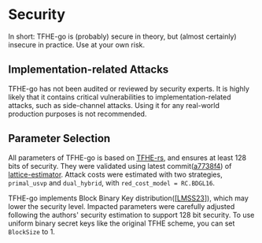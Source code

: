 # Security
In short: TFHE-go is (probably) secure in theory, but (almost certainly) insecure in practice. Use at your own risk.

## Implementation-related Attacks
TFHE-go has not been audited or reviewed by security experts. It is highly likely that it contains critical vulnerabilities to implementation-related attacks, such as side-channel attacks. Using it for any real-world production purposes is not recommended.

## Parameter Selection
All parameters of TFHE-go is based on [TFHE-rs](https://github.com/zama-ai/tfhe-rs), and ensures at least 128 bits of security. They were validated using latest commit([a7738f4](https://github.com/malb/lattice-estimator/tree/a7738f4cf9d985bf7d7e063320d8e0763daf6ac8)) of [lattice-estimator](https://github.com/malb/lattice-estimator). Attack costs were estimated with two strategies, `primal_usvp` and `dual_hybrid`, with `red_cost_model = RC.BDGL16`.

TFHE-go implements Block Binary Key distribution([[LMSS23](https://eprint.iacr.org/2023/958)]), which may lower the security level. Impacted parameters were carefully adjusted following the authors' security estimation to support 128 bit security. To use uniform binary secret keys like the original TFHE scheme, you can set `BlockSize` to 1.
